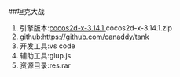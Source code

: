 ##坦克大战
1. 引擎版本:[cocos2d-x-3.14.1 ](http://cocostudio.download.appget.cn/Cocos2D-X/)cocos2d-x-3.14.1.zip
2. github:https://github.com/canaddy/tank
3. 开发工具:vs code
4. 辅助工具:glup.js
5. 资源目录:res.rar
